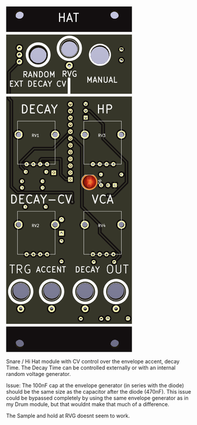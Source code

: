 ![](https://raw.githubusercontent.com/Fihdi/Eurorack/main/Hat/Hat-Front.png)

Snare / Hi Hat module with CV control over the envelope accent, decay Time. The Decay Time can be controlled externally or with an internal random voltage generator.

Issue: The 100nF cap at the envelope generator (in series with the diode) should be the same size as the capacitor after the diode (470nF). This issue could be bypassed completely by using the same envelope generator as in my Drum module, but that wouldnt make that much of a difference.

The Sample and hold at RVG doesnt seem to work.
